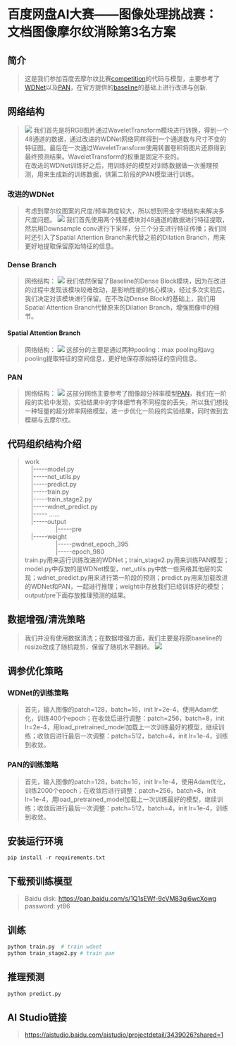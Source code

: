 # 百度网盘AI大赛——图像处理挑战赛：文档图像摩尔纹消除第3名方案
## 简介
> 这是我们参加百度去摩尔纹比赛[competition](https://aistudio.baidu.com/aistudio/competition/detail/128/0/introduction)的代码与模型，主要参考了[WDNet](https://arxiv.org/abs/2007.07173)以及[PAN](https://arxiv.org/pdf/2010.01073.pdf)，在官方提供的[baseline](https://aistudio.baidu.com/aistudio/projectdetail/3220041)的基础上进行改进与创新.

## 网络结构
> ![](https://ai-studio-static-online.cdn.bcebos.com/14f53ba3ad9249608da1a2f642cc9ada481d3fc7d1ea449ca17ffb268594889d)
我们首先是将RGB图片通过WaveletTransform模块进行转换，得到一个48通道的数据，通过改进的WDNet网络同样得到一个通道数与尺寸不变的特征图。最后在一次通过WaveletTransform使用转置卷积将图片还原得到最终预测结果。WaveletTransform的权重是固定不变的。  
在改进的WDNet训练好之后，用训练好的模型对训练数据做一次推理预测，用来生成新的训练数据，供第二阶段的PAN模型进行训练。 


### 改进的WDNet
> 考虑到摩尔纹图案的尺度/频率跨度较大，所以想到用金字塔结构来解决多尺度问题。   ![](https://ai-studio-static-online.cdn.bcebos.com/a20d31f52b6a4e759ac1a48551f15bd2d42108852bed491a87ed0aa2fc027e72)
我们首先使用两个残差模块对48通道的数据进行特征提取，然后用Downsample conv进行下采样，分三个分支进行特征传播；我们同时还引入了Spatial Attention Branch来代替之前的Dilation Branch，用来更好地提取保留原始特征的信息。

### Dense Branch
> 网络结构：
![](https://ai-studio-static-online.cdn.bcebos.com/9124c6d18b3b462c84f61d777462c547261c2397a6ea4ec8ab491909ff05ac18)
我们依然保留了Baseline的Dense Block模块，因为在改进的过程中发现该模块较难改动，是影响性能的核心模块，经过多次实验后，我们决定对该模块进行保留。在不改动Dense Block的基础上，我们用Spatial Attention Branch代替原来的Dilation Branch，增强图像中的细节。

#### Spatial Attention Branch
> 网络结构：
![](https://ai-studio-static-online.cdn.bcebos.com/c5a6d6dac88b4faf91c47df4537a4048863ba08e773e44babf4c16c1e54c06e1)
这部分的主要是通过两种pooling：max pooling和avg pooling提取特征的空间信息，更好地保存原始特征的空间信息。

### PAN  
> 网络结构：
![](https://ai-studio-static-online.cdn.bcebos.com/b68a5df0dd734c4dafcd6c10fefb2bb891d0539eea694300a1483e89c5555778)
这部分网络主要参考了图像超分辨率模型[PAN](https://arxiv.org/pdf/2010.01073.pdf)，我们在一阶段的实验中发现，实验结果中的字体细节有不同程度的丢失，所以我们想找一种轻量的超分辨率网络模型，进一步优化一阶段的实验结果，同时做到去模糊与去摩尔纹。

## 代码组织结构介绍  
> work   
&emsp;|-----model.py  
&emsp;|-----net_utils.py  
&emsp;|-----predict.py    
&emsp;|-----train.py  
&emsp;|-----train_stage2.py  
&emsp;|-----wdnet_predict.py  
&emsp;|-----  ......  
&emsp;|-----output  
&emsp;&emsp;&emsp;&emsp;&emsp;|-----pre  
&emsp;|-----weight  
&emsp;&emsp;&emsp;&emsp;&emsp;|-----pwdnet_epoch_395   
&emsp;&emsp;&emsp;&emsp;&emsp;|-----epoch_980  
train.py用来运行训练改进的WDNet；train_stage2.py用来训练PAN模型；model.py中存放的是WDNet模型，net_utils.py中放一些网络其他层的实现；wdnet_predict.py用来进行第一阶段的预测；predict.py用来加载改进的WDNet和PAN，一起进行推理；weight中存放我们已经训练好的模型；output/pre下面存放推理预测的结果。


## 数据增强/清洗策略  
> 我们并没有使用数据清洗；在数据增强方面，我们主要是将原baseline的resize改成了随机裁剪，保留了随机水平翻转。
![](https://ai-studio-static-online.cdn.bcebos.com/dd5bd1ed951645fc9bc4b28c3b0f98caae53f29a6bc546a988cd1ac5a29cc239)  


## 调参优化策略  
### WDNet的训练策略
> 首先，输入图像的patch=128，batch=16，init lr=2e-4，使用Adam优化，训练400个epoch；在收敛后进行调整：patch=256，batch=8，init lr=2e-4，用load_pretrained_model加载上一次训练最好的模型，继续训练；收敛后进行最后一次调整：patch=512，batch=4，init lr=1e-4，训练到收敛。  
### PAN的训练策略  
> 首先，输入图像的patch=128，batch=16，init lr=1e-4，使用Adam优化，训练2000个epoch；在收敛后进行调整：patch=256，batch=8，init lr=1e-4，用load_pretrained_model加载上一次训练最好的模型，继续训练；收敛后进行最后一次调整：patch=512，batch=4，init lr=1e-4，训练到收敛。  


## 安装运行环境
  ```
  pip install -r requirements.txt
  ```

## 下载预训练模型
> Baidu disk: https://pan.baidu.com/s/1Q1sEWf-9cVM83gj6wcXowg  
password: yt86

## 训练
> 
  ``` python
  python train.py  # train wdnet
  python train_stage2.py # train pan
  ```

## 推理预测
  ```python
  python predict.py
  ```

## AI Studio链接
> https://aistudio.baidu.com/aistudio/projectdetail/3439026?shared=1
